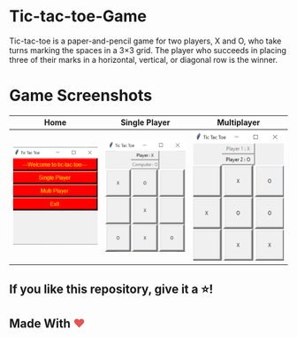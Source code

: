 # Tic-tac-toe-Game
Tic-tac-toe is a paper-and-pencil game for two players, X and O, who take turns marking the spaces in a 3×3 grid. The player who succeeds in placing three of their marks in a horizontal, vertical, or diagonal row is the winner.

# Game Screenshots

Home                       | Single Player             |  Multiplayer
:-------------------------:|:-------------------------:|:-------------------------:
![Home Preview](https://raw.githubusercontent.com/Utkarsh299-tech/Tic-tac-toe-Game/main/images/start_game.png)  |  ![Single Player Preview](https://raw.githubusercontent.com/Utkarsh299-tech/Tic-tac-toe-Game/main/images/singleplayer.png)  |  ![Multiplayer Preview](https://raw.githubusercontent.com/Utkarsh299-tech/Tic-tac-toe-Game/main/images/multiplayer.png)

## If you like this repository, give it a ⭐!

## Made With <span style="color: #e25555;">&#9829;</span>
